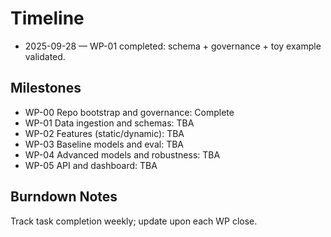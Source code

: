 # Timeline
- 2025-09-28 — WP-01 completed: schema + governance + toy example validated.




## Milestones
- WP-00 Repo bootstrap and governance: Complete
- WP-01 Data ingestion and schemas: TBA
- WP-02 Features (static/dynamic): TBA
- WP-03 Baseline models and eval: TBA
- WP-04 Advanced models and robustness: TBA
- WP-05 API and dashboard: TBA

## Burndown Notes
Track task completion weekly; update upon each WP close.

